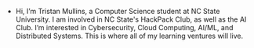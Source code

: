 - Hi, I’m Tristan Mullins, a Computer Science student at NC State University. I am involved in NC State's HackPack Club, as well as the AI Club. 
I’m interested in Cybersecurity, Cloud Computing, AI/ML, and Distributed Systems. This is where all of my learning ventures will live.

<!---
tcmullin/tcmullin is a ✨ special ✨ repository because its `README.md` (this file) appears on your GitHub profile.
You can click the Preview link to take a look at your changes.
--->
